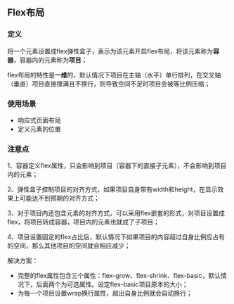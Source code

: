 ## Flex布局

### 定义
将一个元素设置成flex弹性盒子，表示为该元素开启flex布局，将该元素称为**容器**，容器内的元素称为**项目**；

flex布局的特性是**一维**的，默认情况下项目在主轴（水平）单行排列，在交叉轴（垂直）项目直接撑满且不换行，则导致空间不足时项目会被等比例压缩；

### 使用场景
- 响应式页面布局
- 定义元素的位置

### 注意点
1、容器定义flex属性，只会影响到项目（容器下的直接子元素），不会影响到项目内的元素；

2、弹性盒子控制项目的对齐方式，如果项目自身带有width和height，在显示效果上可能达不到预期的对齐方式；

3、对于项目内还包含元素的对齐方式，可以采用flex嵌套的形式，对项目设置成flex，将项目转成容器，项目内的元素也就成了子项目；

4、项目设置固定的flex占比后，默认情况下如果项目的内容超过自身比例应占有的空间，那么其他项目的空间就会相应减少；
   
 解决方案：

- 完整的flex属性包含三个属性：flex-grow、flex-shrink、flex-basic，默认情况下，后面两个为可选属性。设定flex-basic项目原本的大小；
- 为每一个项目设置wrap换行属性，超出自身比例就会自动换行；